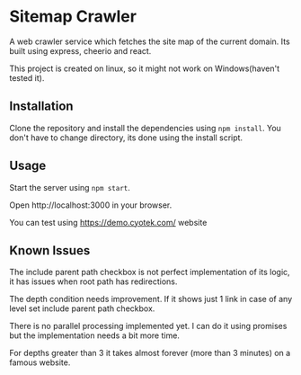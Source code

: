 # Sitemap Crawler

A web crawler service which fetches the site map of the current domain.
Its built using express, cheerio and react.

This project is created on linux, so it might not work on Windows(haven't tested it).

## Installation

Clone the repository and install the dependencies using `npm install`.
You don't have to change directory, its done using the install script.

## Usage

Start the server using `npm start`.

Open http://localhost:3000 in your browser.

You can test using https://demo.cyotek.com/ website


## Known Issues

The include parent path checkbox is not perfect implementation of its logic, it has issues when root path has redirections.

The depth condition needs improvement. If it shows just 1 link in case of any level set include parent path checkbox.

There is no parallel processing implemented yet. I can do it using promises but the implementation needs a bit more time.

For depths greater than 3 it takes almost forever (more than 3 minutes) on a famous website.

